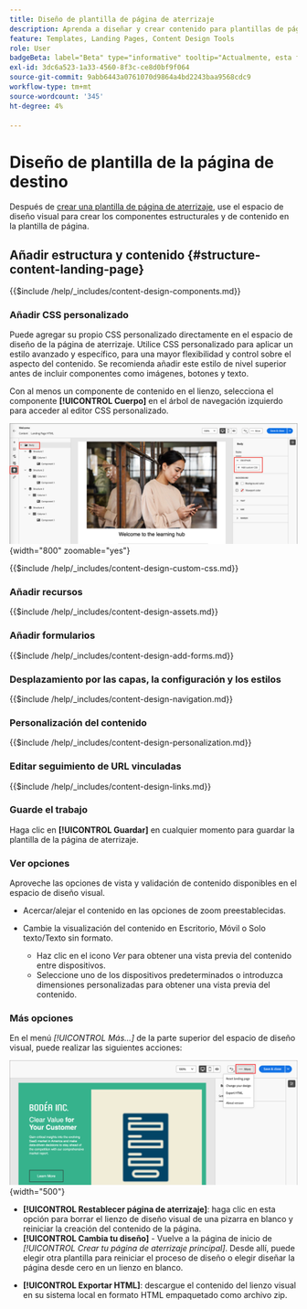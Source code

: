 ```yaml
---
title: Diseño de plantilla de página de aterrizaje
description: Aprenda a diseñar y crear contenido para plantillas de páginas de aterrizaje que los especialistas en marketing puedan reutilizar para crear páginas de aterrizaje.
feature: Templates, Landing Pages, Content Design Tools
role: User
badgeBeta: label="Beta" type="informative" tooltip="Actualmente, esta función está en versión beta limitada"
exl-id: 3dc6a523-1a33-4560-8f3c-ce8d0bf9f064
source-git-commit: 9abb6443a0761070d9864a4bd2243baa9568cdc9
workflow-type: tm+mt
source-wordcount: '345'
ht-degree: 4%

---
```


# Diseño de plantilla de la página de destino

Después de [crear una plantilla de página de aterrizaje](./landing-page-templates.md#create-a-landing-page-template), use el espacio de diseño visual para crear los componentes estructurales y de contenido en la plantilla de página.

## Añadir estructura y contenido {#structure-content-landing-page}

{{$include /help/_includes/content-design-components.md}}

### Añadir CSS personalizado

Puede agregar su propio CSS personalizado directamente en el espacio de diseño de la página de aterrizaje. Utilice CSS personalizado para aplicar un estilo avanzado y específico, para una mayor flexibilidad y control sobre el aspecto del contenido. Se recomienda añadir este estilo de nivel superior antes de incluir componentes como imágenes, botones y texto.

Con al menos un componente de contenido en el lienzo, selecciona el componente **[!UICONTROL Cuerpo]** en el árbol de navegación izquierdo para acceder al editor CSS personalizado.

![Acceder a los estilos del cuerpo](./assets/landing-page-body-styles-css.png){width="800" zoomable="yes"}

{{$include /help/_includes/content-design-custom-css.md}}

### Añadir recursos

{{$include /help/_includes/content-design-assets.md}}

### Añadir formularios

{{$include /help/_includes/content-design-add-forms.md}}

### Desplazamiento por las capas, la configuración y los estilos

{{$include /help/_includes/content-design-navigation.md}}

### Personalización del contenido

{{$include /help/_includes/content-design-personalization.md}}

### Editar seguimiento de URL vinculadas

{{$include /help/_includes/content-design-links.md}}

### Guarde el trabajo

Haga clic en **[!UICONTROL Guardar]** en cualquier momento para guardar la plantilla de la página de aterrizaje.
<!--
You can continue to make edits to the draft page template. When you are ready to make it available for using in page creation, you can [publish the template](./landing-page-templates.md#). -->

### Ver opciones

Aproveche las opciones de vista y validación de contenido disponibles en el espacio de diseño visual.

* Acercar/alejar el contenido en las opciones de zoom preestablecidas.

* Cambie la visualización del contenido en Escritorio, Móvil o Solo texto/Texto sin formato.
   * Haz clic en el icono _Ver_ para obtener una vista previa del contenido entre dispositivos.
   * Seleccione uno de los dispositivos predeterminados o introduzca dimensiones personalizadas para obtener una vista previa del contenido.

### Más opciones

En el menú _[!UICONTROL Más...]_ de la parte superior del espacio de diseño visual, puede realizar las siguientes acciones:

![Haga clic en Más para acceder a las acciones de plantilla](./assets/landing-page-designer-more-menu.png){width="500"}

* **[!UICONTROL Restablecer página de aterrizaje]**: haga clic en esta opción para borrar el lienzo de diseño visual de una pizarra en blanco y reiniciar la creación del contenido de la página.
* **[!UICONTROL Cambia tu diseño]** - Vuelve a la página de inicio de _[!UICONTROL Crear tu página de aterrizaje principal]_. Desde allí, puede elegir otra plantilla para reiniciar el proceso de diseño o elegir diseñar la página desde cero en un lienzo en blanco.
<!--- * **[!UICONTROL Save as content template]** - Save the page body as a landing page template to be reused across multiple landing pages. You provide a name and description for the template and save it to the list of saved  landing page templates. -->
* **[!UICONTROL Exportar HTML]**: descargue el contenido del lienzo visual en su sistema local en formato HTML empaquetado como archivo zip.
